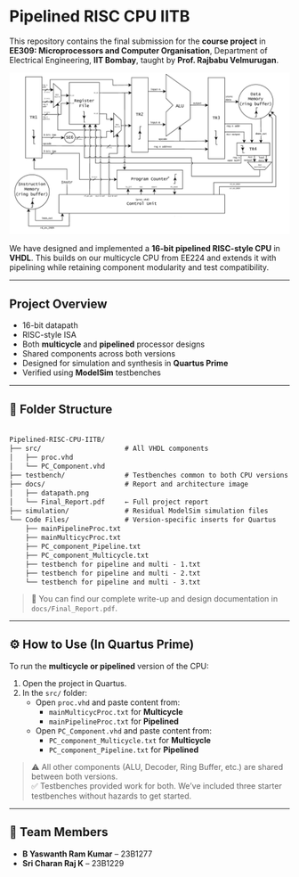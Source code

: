 # Pipelined RISC CPU IITB

This repository contains the final submission for the **course project** in **EE309: Microprocessors and Computer Organisation**, Department of Electrical Engineering, **IIT Bombay**, taught by **Prof. Rajbabu Velmurugan**.

<p align="center">
  <img src="./docs/datapath.png" alt="Pipelined CPU Datapath" width="600"/>
</p>

We have designed and implemented a **16-bit pipelined RISC-style CPU** in **VHDL**. This builds on our multicycle CPU from EE224 and extends it with pipelining while retaining component modularity and test compatibility.

---

##  Project Overview

- 16-bit datapath  
- RISC-style ISA  
- Both **multicycle** and **pipelined** processor designs  
- Shared components across both versions  
- Designed for simulation and synthesis in **Quartus Prime**  
- Verified using **ModelSim** testbenches

---

## 📁 Folder Structure

```

Pipelined-RISC-CPU-IITB/
├── src/                     # All VHDL components
│   ├── proc.vhd
│   └── PC_Component.vhd
├── testbench/               # Testbenches common to both CPU versions
├── docs/                    # Report and architecture image
│   ├── datapath.png
│   └── Final_Report.pdf     ← Full project report
├── simulation/              # Residual ModelSim simulation files
└── Code Files/              # Version-specific inserts for Quartus
    ├── mainPipelineProc.txt
    ├── mainMulticycProc.txt
    ├── PC_component_Pipeline.txt
    ├── PC_component_Multicycle.txt
    ├── testbench for pipeline and multi - 1.txt
    ├── testbench for pipeline and multi - 2.txt
    └── testbench for pipeline and multi - 3.txt

```

> 📄 You can find our complete write-up and design documentation in `docs/Final_Report.pdf`.

---

## ⚙️ How to Use (In Quartus Prime)

To run the **multicycle or pipelined** version of the CPU:

1. Open the project in Quartus.
2. In the `src/` folder:
   - Open `proc.vhd` and paste content from:
     - `mainMulticycProc.txt` for **Multicycle**
     - `mainPipelineProc.txt` for **Pipelined**
   - Open `PC_Component.vhd` and paste content from:
     - `PC_component_Multicycle.txt` for **Multicycle**
     - `PC_component_Pipeline.txt` for **Pipelined**

> ⚠️ All other components (ALU, Decoder, Ring Buffer, etc.) are shared between both versions.  
> ✅ Testbenches provided work for both. We’ve included three starter testbenches without hazards to get started.

---

## 👥 Team Members

- **B Yaswanth Ram Kumar** – 23B1277  
- **Sri Charan Raj K** – 23B1229

